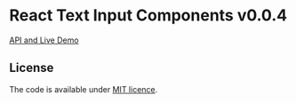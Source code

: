 # React Text Input Components v0.0.4

[API and Live Demo](http://smikhalevski.github.io/react-text-input/)

## License

The code is available under [MIT licence](LICENSE.txt).
